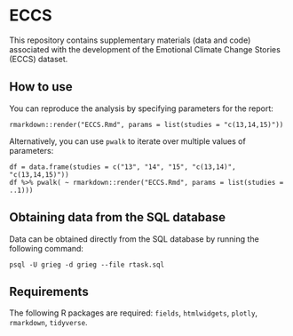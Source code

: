 # ECCS

This repository contains supplementary materials (data and code) associated with the development of the Emotional Climate Change Stories (ECCS) dataset.

## How to use

You can reproduce the analysis by specifying parameters for the report:

```
rmarkdown::render("ECCS.Rmd", params = list(studies = "c(13,14,15)"))
```

Alternatively, you can use `pwalk` to iterate over multiple values of parameters:

```
df = data.frame(studies = c("13", "14", "15", "c(13,14)", "c(13,14,15)"))
df %>% pwalk( ~ rmarkdown::render("ECCS.Rmd", params = list(studies = ..1)))
```

## Obtaining data from the SQL database

Data can be obtained directly from the SQL database by running the following command:

```
psql -U grieg -d grieg --file rtask.sql
```

## Requirements

The following R packages are required: `fields`, `htmlwidgets`, `plotly`, `rmarkdown`, `tidyverse`.
